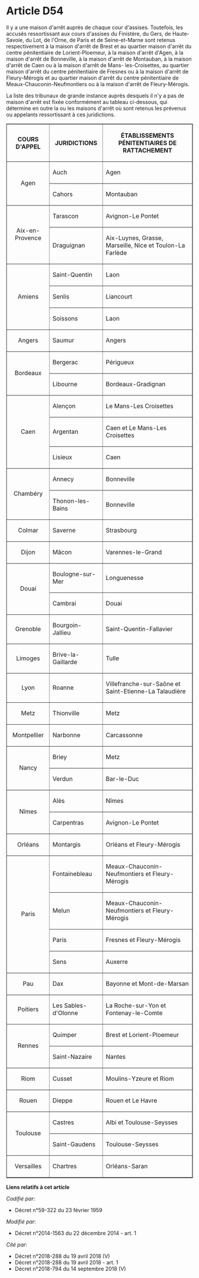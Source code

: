 # Article D54

Il y a une maison d'arrêt auprès de chaque cour d'assises. Toutefois, les accusés ressortissant aux cours d'assises du
Finistère, du Gers, de Haute-Savoie, du Lot, de l'Orne, de Paris et de Seine-et-Marne sont retenus respectivement à la maison
d'arrêt de Brest et au quartier maison d'arrêt du centre pénitentiaire de Lorient-Ploemeur, à la maison d'arrêt d'Agen, à la
maison d'arrêt de Bonneville, à la maison d'arrêt de Montauban, à la maison d'arrêt de Caen ou à la maison d'arrêt de Mans-
les-Croisettes, au quartier maison d'arrêt du centre pénitentiaire de Fresnes ou à la maison d'arrêt de Fleury-Mérogis et au
quartier maison d'arrêt du centre pénitentiaire de Meaux-Chauconin-Neufmontiers ou à la maison d'arrêt de Fleury-Mérogis.

La liste des tribunaux de grande instance auprès desquels il n'y a pas de maison d'arrêt est fixée conformément au tableau
ci-dessous, qui détermine en outre la ou les maisons d'arrêt où sont retenus les prévenus ou appelants ressortissant à ces
juridictions.

<table border="1">
    <tbody>
      <tr>
        <th>

COURS D'APPEL 

</th>
        <th>

JURIDICTIONS 

</th>
        <th>

ÉTABLISSEMENTS PÉNITENTIAIRES DE RATTACHEMENT 

</th>
      </tr>
      <tr>
        <td valign="middle" rowspan="2" align="center">

Agen 

</td>
        <td align="left" valign="middle">

Auch 

</td>
        <td valign="middle" align="left">

Agen 

</td>
      </tr>
      <tr>
        <td align="left" valign="middle">

Cahors 

</td>
        <td valign="middle" align="left">

Montauban 

</td>
      </tr>
      <tr>
        <td rowspan="2" valign="middle" align="center">

Aix-en-Provence 

</td>
        <td valign="middle" align="left">

Tarascon 

</td>
        <td align="left" valign="middle">

Avignon-Le Pontet 

</td>
      </tr>
      <tr>
        <td valign="middle" align="left">

Draguignan 

</td>
        <td valign="middle">

Aix-Luynes, Grasse, Marseille, Nice et Toulon-La Farlède 

</td>
      </tr>
      <tr>
        <td rowspan="3" valign="middle" align="center">

Amiens 

</td>
        <td align="left" valign="middle">

Saint-Quentin 

</td>
        <td valign="middle" align="left">

Laon 

</td>
      </tr>
      <tr>
        <td align="left" valign="middle">

Senlis 

</td>
        <td align="left" valign="middle">

Liancourt 

</td>
      </tr>
      <tr>
        <td valign="middle" align="left">

Soissons 

</td>
        <td valign="middle" align="left">

Laon 

</td>
      </tr>
      <tr>
        <td valign="middle" align="center">

Angers 

</td>
        <td valign="middle" align="left">

Saumur 

</td>
        <td valign="middle" align="left">

Angers 

</td>
      </tr>
      <tr>
        <td align="center" valign="middle" rowspan="2">

Bordeaux 

</td>
        <td valign="middle" align="left">

Bergerac 

</td>
        <td align="left" valign="middle">

Périgueux 

</td>
      </tr>
      <tr>
        <td valign="middle" align="left">

Libourne 

</td>
        <td align="left" valign="middle">

Bordeaux-Gradignan 

</td>
      </tr>
      <tr>
        <td valign="middle" align="center" rowspan="3">

Caen 

</td>
        <td valign="middle" align="left">

Alençon 

</td>
        <td valign="middle" align="left">

Le Mans-Les Croisettes 

</td>
      </tr>
      <tr>
        <td align="left" valign="middle">

Argentan 

</td>
        <td align="left" valign="middle">

Caen et Le Mans-Les Croisettes 

</td>
      </tr>
      <tr>
        <td valign="middle" align="left">

Lisieux 

</td>
        <td valign="middle" align="left">

Caen 

</td>
      </tr>
      <tr>
        <td align="center" rowspan="2" valign="middle">

Chambéry 

</td>
        <td align="left" valign="middle">

Annecy 

</td>
        <td valign="middle" align="left">

Bonneville 

</td>
      </tr>
      <tr>
        <td valign="middle" align="left">

Thonon-les-Bains 

</td>
        <td align="left" valign="middle">

Bonneville 

</td>
      </tr>
      <tr>
        <td align="center" valign="middle">

Colmar 

</td>
        <td align="left" valign="middle">

Saverne 

</td>
        <td valign="middle" align="left">

Strasbourg 

</td>
      </tr>
      <tr>
        <td align="center" valign="middle">

Dijon 

</td>
        <td valign="middle" align="left">

Mâcon 

</td>
        <td valign="middle" align="left">

Varennes-le-Grand 

</td>
      </tr>
      <tr>
        <td valign="middle" rowspan="2" align="center">

Douai 

</td>
        <td valign="middle" align="left">

Boulogne-sur-Mer 

</td>
        <td align="left" valign="middle">

Longuenesse 

</td>
      </tr>
      <tr>
        <td valign="middle" align="left">

Cambrai 

</td>
        <td align="left" valign="middle">

Douai 

</td>
      </tr>
      <tr>
        <td valign="middle" align="center">

Grenoble 

</td>
        <td valign="middle" align="left">

Bourgoin-Jallieu 

</td>
        <td align="left" valign="middle">

Saint-Quentin-Fallavier 

</td>
      </tr>
      <tr>
        <td valign="middle" align="center">

Limoges 

</td>
        <td align="left" valign="middle">

Brive-la-Gaillarde 

</td>
        <td valign="middle" align="left">

Tulle 

</td>
      </tr>
      <tr>
        <td valign="middle" align="center">

Lyon 

</td>
        <td align="left" valign="middle">

Roanne 

</td>
        <td align="left" valign="middle">

Villefranche-sur-Saône et Saint-Etienne-La Talaudière 

</td>
      </tr>
      <tr>
        <td valign="middle" align="center">

Metz 

</td>
        <td valign="middle" align="left">

Thionville 

</td>
        <td align="left" valign="middle">

Metz 

</td>
      </tr>
      <tr>
        <td align="center" valign="middle">

Montpellier 

</td>
        <td align="left" valign="middle">

Narbonne 

</td>
        <td align="left" valign="middle">

Carcassonne 

</td>
      </tr>
      <tr>
        <td rowspan="2" valign="middle" align="center">

Nancy 

</td>
        <td align="left" valign="middle">

Briey 

</td>
        <td valign="middle" align="left">

Metz 

</td>
      </tr>
      <tr>
        <td valign="middle" align="left">

Verdun 

</td>
        <td valign="middle" align="left">

Bar-le-Duc 

</td>
      </tr>
      <tr>
        <td align="center" valign="middle" rowspan="2">

Nîmes 

</td>
        <td align="left" valign="middle">

Alès 

</td>
        <td align="left" valign="middle">

Nîmes 

</td>
      </tr>
      <tr>
        <td valign="middle" align="left">

Carpentras 

</td>
        <td align="left" valign="middle">

Avignon-Le Pontet 

</td>
      </tr>
      <tr>
        <td align="center" valign="middle">

Orléans 

</td>
        <td valign="middle" align="left">

Montargis 

</td>
        <td align="left" valign="middle">

Orléans et Fleury-Mérogis 

</td>
      </tr>
      <tr>
        <td align="center" valign="middle" rowspan="4">

Paris 

</td>
        <td align="left" valign="middle">

Fontainebleau 

</td>
        <td align="left" valign="middle">

Meaux-Chauconin-Neufmontiers et Fleury-Mérogis 

</td>
      </tr>
      <tr>
        <td align="left" valign="middle">

Melun 

</td>
        <td valign="middle" align="left">

Meaux-Chauconin-Neufmontiers et Fleury-Mérogis 

</td>
      </tr>
      <tr>
        <td align="left" valign="middle">

Paris 

</td>
        <td valign="middle" align="left">

Fresnes et Fleury-Mérogis 

</td>
      </tr>
      <tr>
        <td valign="middle" align="left">

Sens 

</td>
        <td valign="middle" align="left">

Auxerre 

</td>
      </tr>
      <tr>
        <td align="center" valign="middle">

Pau 

</td>
        <td valign="middle" align="left">

Dax 

</td>
        <td align="left" valign="middle">

Bayonne et Mont-de-Marsan 

</td>
      </tr>
      <tr>
        <td valign="middle" align="center">

Poitiers 

</td>
        <td align="left" valign="middle">

Les Sables-d'Olonne 

</td>
        <td valign="middle" align="left">

La Roche-sur-Yon et Fontenay-le-Comte 

</td>
      </tr>
      <tr>
        <td align="center" valign="middle" rowspan="2">

Rennes 

</td>
        <td valign="middle" align="left">

Quimper 

</td>
        <td align="left" valign="middle">

Brest et Lorient-Ploemeur 

</td>
      </tr>
      <tr>
        <td valign="middle" align="left">

Saint-Nazaire 

</td>
        <td valign="middle" align="left">

Nantes 

</td>
      </tr>
      <tr>
        <td valign="middle" align="center">

Riom 

</td>
        <td align="left" valign="middle">

Cusset 

</td>
        <td valign="middle" align="left">

Moulins-Yzeure et Riom 

</td>
      </tr>
      <tr>
        <td align="center" valign="middle">

Rouen 

</td>
        <td align="left" valign="middle">

Dieppe 

</td>
        <td align="left" valign="middle">

Rouen et Le Havre 

</td>
      </tr>
      <tr>
        <td valign="middle" rowspan="2" align="center">

Toulouse 

</td>
        <td valign="middle" align="left">

Castres 

</td>
        <td valign="middle" align="left">

Albi et Toulouse-Seysses 

</td>
      </tr>
      <tr>
        <td align="left" valign="middle">

Saint-Gaudens 

</td>
        <td align="left" valign="middle">

Toulouse-Seysses 

</td>
      </tr>
      <tr>
        <td valign="middle" align="center">

Versailles 

</td>
        <td valign="middle" align="left">

Chartres 

</td>
        <td align="left" valign="middle">

Orléans-Saran

</td>
      </tr>
    </tbody>
  </table>

**Liens relatifs à cet article**

_Codifié par_:

  - Décret n°59-322 du 23 février 1959

_Modifié par_:

  - Décret n°2014-1563 du 22 décembre 2014 - art. 1

_Cité par_:

  - Décret n°2018-288 du 19 avril 2018 (V)
  - Décret n°2018-288 du 19 avril 2018 - art. 1
  - Décret n°2018-794 du 14 septembre 2018 (V)

